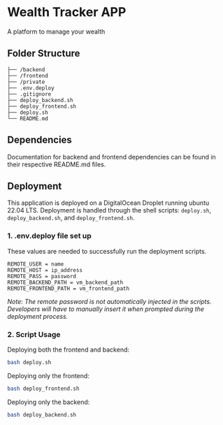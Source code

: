 # Wealth Tracker APP

A platform to manage your wealth

## Folder Structure

```
├── /backend
├── /frontend
├── /private
├── .env.deploy
├── .gitignore
├── deploy_backend.sh
├── deploy_frontend.sh
├── deploy.sh
└── README.md
```

## Dependencies

Documentation for backend and frontend dependencies can be found in their respective README.md files.

## Deployment

This application is deployed on a DigitalOcean Droplet running ubuntu 22.04 LTS. Deployment is handled through the shell scripts: `deploy.sh`, `deploy_backend.sh`, and `deploy_frontend.sh`.

### 1. .env.deploy file set up

These values are needed to successfully run the deployment scripts.

```
REMOTE_USER = name
REMOTE_HOST = ip_address
REMOTE_PASS = password
REMOTE_BACKEND_PATH = vm_backend_path
REMOTE_FRONTEND_PATH = vm_frontend_path
```

_Note: The remote password is not automatically injected in the scripts. Developers will have to manually insert it when prompted during the deployment process._

### 2. Script Usage

Deploying both the frontend and backend:

```bash
bash deploy.sh
```

Deploying only the frontend:

```bash
bash deploy_frontend.sh
```

Deploying only the backend:

```bash
bash deploy_backend.sh
```

